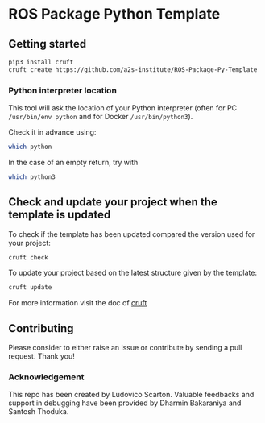 # ROS Package Python Template



## Getting started
```bash
pip3 install cruft
cruft create https://github.com/a2s-institute/ROS-Package-Py-Template
```

### Python interpreter location
This tool will ask the location of your Python interpreter (often for PC `/usr/bin/env python` and for Docker `/usr/bin/python3`).

Check it in advance using:
```bash
which python
```
In the case of an empty return, try with
```bash
which python3
```

## Check and update your project when the template is updated
To check if the template has been updated compared the version used for your project:
```bash
cruft check
```

To update your project based on the latest structure given by the template:
```bash
cruft update 
```

For more information visit the doc of [cruft](https://cruft.github.io/cruft/#updating-a-project)

## Contributing
Please consider to either raise an issue or contribute by sending a pull request. Thank you!

### Acknowledgement
This repo has been created by Ludovico Scarton. Valuable feedbacks and support in debugging have been provided by Dharmin Bakaraniya and Santosh Thoduka.